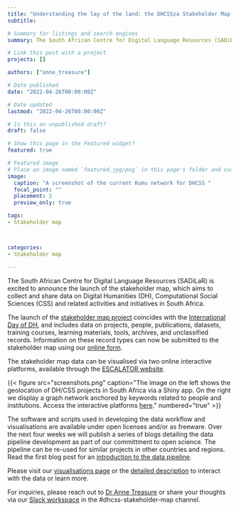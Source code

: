 ```yaml
---
title: "Understanding the lay of the land: the DHCSSza Stakeholder Map Project"
subtitle: 

# Summary for listings and search engines
summary: The South African Centre for Digital Language Resources (SADiLaR) is excited to announce the launch of the stakeholder map, which aims to collect and share data on Digital Humanities (DH), Computational Social Sciences (CSS) and related activities and initiatives in South Africa.

# Link this post with a project
projects: []

authors: ["anne_treasure"]

# Date published
date: "2022-04-26T00:00:00Z"

# Date updated
lastmod: "2022-04-26T00:00:00Z"

# Is this an unpublished draft?
draft: false

# Show this page in the Featured widget?
featured: true

# Featured image
# Place an image named `featured.jpg/png` in this page's folder and customize its options here.
image:
  caption: "A screenshot of the current Kumu network for DHCSS "
  focal_point: ""
  placement: 2
  preview_only: true

tags:
- Stakeholder map



categories:
- Stakeholder map

---
```


The South African Centre for Digital Language Resources (SADiLaR) is excited to announce the launch of the stakeholder map, which aims to collect and share data on Digital Humanities (DH), Computational Social Sciences (CSS) and related activities and initiatives in South Africa.

The launch of the [stakeholder map project](https://escalator.sadilar.org/stakeholder-map/) coincides with the [International Day of DH](https://dhcenternet.org/initiatives/day-of-dh/2022), and includes data on projects, people, publications, datasets, training courses, learning materials, tools, archives, and unclassified records. Information on these record types can now be submitted to the stakeholder map using our [online form](https://docs.google.com/forms/d/e/1FAIpQLSeQ4jwaOWP1KPaxo2Kb6DnrqspUs_68Etuh_dQO_-pgCMtpKg/viewform?usp=sf_link).

The stakeholder map data can be visualised via two online interactive platforms, available through the [ESCALATOR website](../../../../stakeholder-map/).

{{< figure src="screenshots.png" caption="The image on the left shows the geolocation of DH/CSS projects in South Africa via a Shiny app. On the right we display a graph network anchored by keywords related to people and institutions. Access the interactive platforms [here](../../../../stakeholder-map/)." numbered="true" >}}

The software and scripts used in developing the data workflow and visualisations are available under open licenses and/or as freeware. Over the next four weeks  we will publish a series of blogs detailing the data pipeline development as part of our committment to open science. The pipeline can be re-used for similar projects in other countries and regions. Read the first blog post for an [introduction to the data pipeline](../intro-stakeholdermap-workflow).

Please visit our [visualisations page]( https://escalator.sadilar.org/stakeholder-map/) or the [detailed description](https://escalator.sadilar.org/stakeholder-map-info/) to interact with the data or learn more.

For inquiries, please reach out to [Dr Anne Treasure](mailto:dhcss-stakeholdermap@talarify.co.za) or share your thoughts via our [Slack workspace](https://escalator.sadilar.org/post/connect-with-the-community/) in the #dhcss-stakeholder-map channel. 
